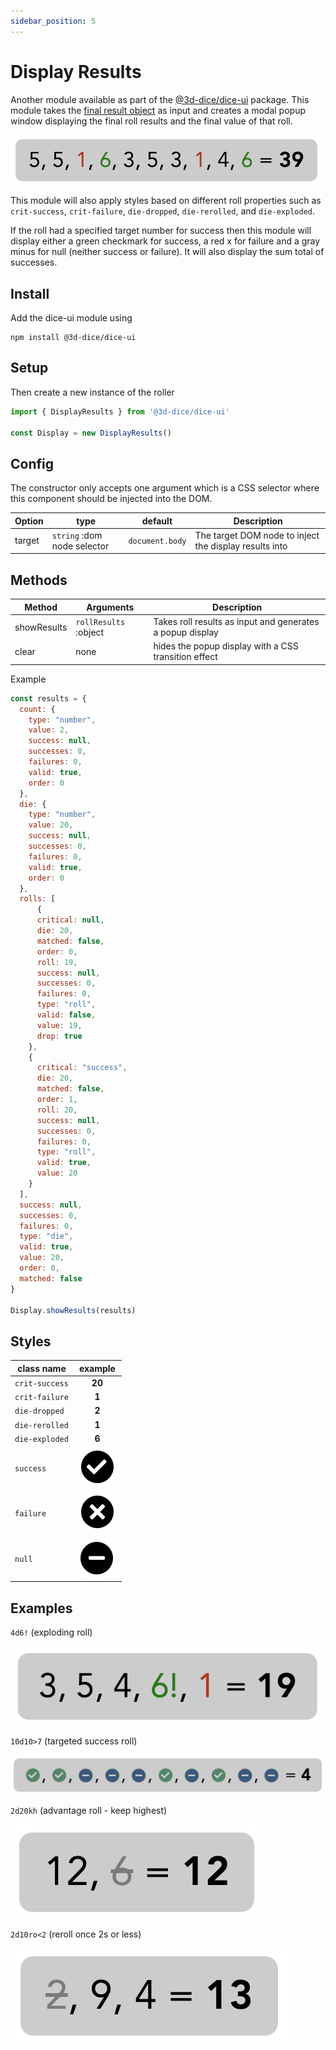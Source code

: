 ```yaml
---
sidebar_position: 5
---
```


# Display Results
Another module available as part of the [@3d-dice/dice-ui](https://github.com/3d-dice/dice-ui) package. This module takes the [final result object](/docs/usage/objects#roll-result-array-object) as input and creates a modal popup window displaying the final roll results and the final value of that roll. 

![Display Results Screenshot](/img/10d6-crits.png)

This module will also apply styles based on different roll properties such as `crit-success`, `crit-failure`, `die-dropped`, `die-rerolled`, and `die-exploded`.

If the roll had a specified target number for success then this module will display either a green checkmark for success, a red x for failure and a gray minus for null (neither success or failure). It will also display the sum total of successes.

## Install
Add the dice-ui module using
```
npm install @3d-dice/dice-ui
```

## Setup
Then create a new instance of the roller
```javascript
import { DisplayResults } from '@3d-dice/dice-ui'

const Display = new DisplayResults()
```

## Config
The constructor only accepts one argument which is a CSS selector where this component should be injected into the DOM.

| Option | type | default | Description |
|-|-|-|-|
| target | `string` :dom node selector | `document.body` | The target DOM node to inject the display results into |

## Methods
| Method | Arguments | Description |
|-|-|-|
| showResults | `rollResults` :object | Takes roll results as input and generates a popup display |
| clear | none | hides the popup display with a CSS transition effect |

Example
```javascript
const results = {
  count: {
    type: "number",
    value: 2,
    success: null,
    successes: 0,
    failures: 0,
    valid: true,
    order: 0
  },
  die: {
    type: "number",
    value: 20,
    success: null,
    successes: 0,
    failures: 0,
    valid: true,
    order: 0
  },
  rolls: [
      {
      critical: null,
      die: 20,
      matched: false,
      order: 0,
      roll: 19,
      success: null,
      successes: 0,
      failures: 0,
      type: "roll",
      valid: false,
      value: 19,
      drop: true
    },
    {
      critical: "success",
      die: 20,
      matched: false,
      order: 1,
      roll: 20,
      success: null,
      successes: 0,
      failures: 0,
      type: "roll",
      valid: true,
      value: 20
    }
  ],
  success: null,
  successes: 0,
  failures: 0,
  type: "die",
  valid: true,
  value: 20,
  order: 0,
  matched: false
}

Display.showResults(results)
```

## Styles
<div className="displayResults">

| class name | example |
|-|:-:|
|`crit-success`|<span className="crit-success">**20**</span>|
|`crit-failure`|<span className="crit-failure">**1**</span>|
|`die-dropped`|<span className="die-dropped">**2**</span>|
|`die-rerolled`|<span className="die-rerolled">**1**</span>|
|`die-exploded`|<span className="die-exploded">**6**</span>|
|`success`|<span className="success">![success](/img/icons/displayResults/checkmark.svg)</span>|
|`failure`|<span className="failure">![failure](/img/icons/displayResults/cancel.svg)</span>|
|`null`|<span className="null">![null](/img/icons/displayResults/minus.svg)</span>|

 </div>

 ## Examples
 `4d6!` (exploding roll)

 ![exploding 4d6](/img/dr-explode.png)

`10d10>7` (targeted success roll)

![target roll](/img/dr-targeted.png)

`2d20kh` (advantage roll - keep highest)

![reroll](/img/dr-dropped.png)

`2d10ro<2` (reroll once 2s or less)

![reroll](/img/dr-reroll.png)
